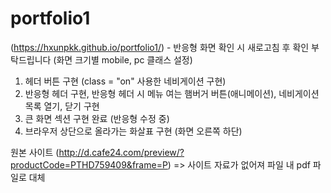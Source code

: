 # portfolio1
(https://hxunpkk.github.io/portfolio1/) - 반응형 화면 확인 시 새로고침 후 확인 부탁드립니다 (화면 크기별 mobile, pc 클래스 설정)
1. 헤더 버튼 구현 (class = "on" 사용한 네비게이션 구현)
2. 반응형 헤더 구현, 반응형 헤더 시 메뉴 여는 햄버거 버튼(애니메이션), 네비게이션 목록 열기, 닫기 구현
3. 큰 화면 섹션 구현 완료 (반응형 수정 중)
4. 브라우저 상단으로 올라가는 화살표 구현 (화면 오른쪽 하단)

원본 사이트 (http://d.cafe24.com/preview/?productCode=PTHD759409&frame=P) => 사이트 자료가 없어져 파일 내 pdf 파일로 대체
